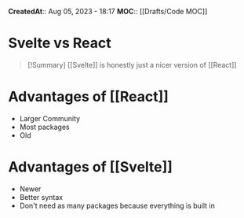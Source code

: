 **CreatedAt**:: Aug 05, 2023 - 18:17
**MOC**:: [[Drafts/Code MOC]]
# Svelte vs React

>[!Summary]
> [[Svelte]] is honestly just a nicer version of [[React]]

# Advantages of [[React]]
- Larger Community
- Most packages
- Old


# Advantages of [[Svelte]]
- Newer
- Better syntax
- Don't need as many packages because everything is built in
